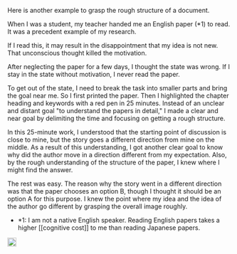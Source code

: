 
Here is another example to grasp the rough structure of a document.

When I was a student, my teacher handed me an English paper (*1) to read. It was a precedent example of my research.

If I read this, it may result in the disappointment that my idea is not new. That unconscious thought killed the motivation.

After neglecting the paper for a few days, I thought the state was wrong. If I stay in the state without motivation, I never read the paper.

To get out of the state, I need to break the task into smaller parts and bring the goal near me. So I first printed the paper. Then I highlighted the chapter heading and keywords with a red pen in 25 minutes. Instead of an unclear and distant goal "to understand the papers in detail," I made a clear and near goal by delimiting the time and focusing on getting a rough structure.

In this 25-minute work, I understood that the starting point of discussion is close to mine, but the story goes a different direction from mine on the middle. As a result of this understanding, I got another clear goal to know why did the author move in a direction different from my expectation. Also, by the rough understanding of the structure of the paper, I knew where I might find the answer.

The rest was easy. The reason why the story went in a different direction was that the paper chooses an option B, though I thought it should be an option A for this purpose. I knew the point where my idea and the idea of ​​the author go different by grasping the overall image roughly.

- *1: I am not a native English speaker. Reading English papers takes a higher [[cognitive cost]] to me than reading Japanese papers.

<img src='https://scrapbox.io/api/pages/nishio/en/icon' alt='en.icon' height="19.5"/>